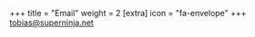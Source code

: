 +++
title = "Email"
weight = 2
[extra]
icon = "fa-envelope"
+++
[tobias@superninja.net](mailto:tobias@superninja.net)